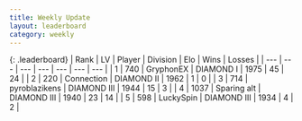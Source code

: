 ```yaml
---
title: Weekly Update
layout: leaderboard
category: weekly
---
```


{: .leaderboard}
| Rank | LV | Player | Division | Elo | Wins | Losses |
| --- | --- | --- | --- | --- | --- | --- |
| <span data-change="7">1</span> | 740 | <span title="ID: 315148">GryphonEX</span> | DIAMOND I | <span data-change="-215">1975</span> | <span data-change="-444">45</span> | <span data-change="-239">24</span> |
| <span data-change="0">2</span> | 220 | <span title="ID: 539711">Connection</span> | DIAMOND II | <span data-change="-288">1962</span> | <span data-change="-214">1</span> | <span data-change="-88">0</span> |
| <span data-change="27">3</span> | 714 | <span title="ID: 143220">pyroblazikens</span> | DIAMOND III | <span data-change="-145">1944</span> | <span data-change="-75">15</span> | <span data-change="-45">3</span> |
| <span data-change="3">4</span> | 1037 | <span title="ID: 203132">Sparing alt</span> | DIAMOND III | <span data-change="-256">1940</span> | <span data-change="-89">23</span> | <span data-change="-36">14</span> |
| <span data-change="0">5</span> | 598 | <span title="ID: 498412">LuckySpin</span> | DIAMOND III | <span data-change="-280">1934</span> | <span data-change="-80">4</span> | <span data-change="-23">2</span> |